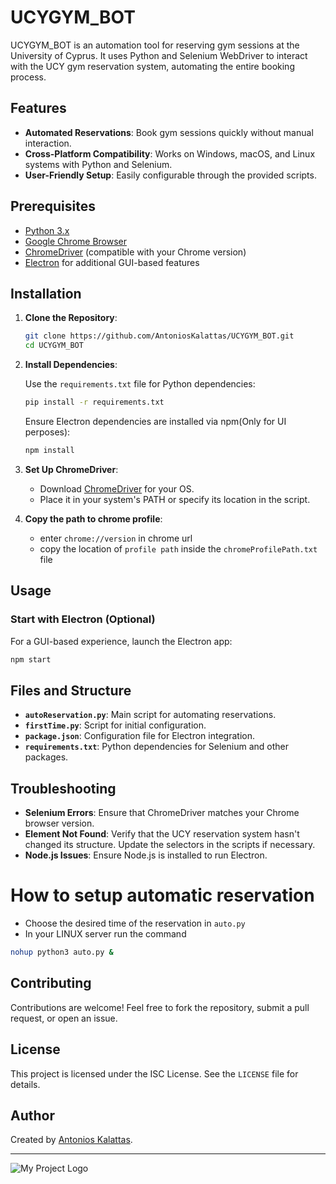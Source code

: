 # UCYGYM_BOT

UCYGYM_BOT is an automation tool for reserving gym sessions at the University of Cyprus. It uses Python and Selenium WebDriver to interact with the UCY gym reservation system, automating the entire booking process.

## Features

- **Automated Reservations**: Book gym sessions quickly without manual interaction.
- **Cross-Platform Compatibility**: Works on Windows, macOS, and Linux systems with Python and Selenium.
- **User-Friendly Setup**: Easily configurable through the provided scripts.

## Prerequisites

- [Python 3.x](https://www.python.org/downloads/)
- [Google Chrome Browser](https://www.google.com/chrome/)
- [ChromeDriver](https://sites.google.com/chromium.org/driver/) (compatible with your Chrome version)
- [Electron](https://www.electronjs.org/) for additional GUI-based features

## Installation

1. **Clone the Repository**:

   ```bash
   git clone https://github.com/AntoniosKalattas/UCYGYM_BOT.git
   cd UCYGYM_BOT
   ```

2. **Install Dependencies**:

   Use the `requirements.txt` file for Python dependencies:

   ```bash
   pip install -r requirements.txt
   ```

   Ensure Electron dependencies are installed via npm(Only for UI perposes):

   ```bash
   npm install
   ```

3. **Set Up ChromeDriver**:

   - Download [ChromeDriver](https://googlechromelabs.github.io/chrome-for-testing/) for your OS.
   - Place it in your system's PATH or specify its location in the script.
   
4. **Copy the path to chrome profile**:
   
   - enter `chrome://version` in chrome url
   - copy the location of `profile path` inside the `chromeProfilePath.txt` file

## Usage

### Start with Electron (Optional)

For a GUI-based experience, launch the Electron app:

```bash
npm start
```

## Files and Structure

- **`autoReservation.py`**: Main script for automating reservations.
- **`firstTime.py`**: Script for initial configuration.
- **`package.json`**: Configuration file for Electron integration.
- **`requirements.txt`**: Python dependencies for Selenium and other packages.

## Troubleshooting

- **Selenium Errors**: Ensure that ChromeDriver matches your Chrome browser version.
- **Element Not Found**: Verify that the UCY reservation system hasn't changed its structure. Update the selectors in the scripts if necessary.
- **Node.js Issues**: Ensure Node.js is installed to run Electron.

# How to setup automatic reservation
   - Choose the desired time of the reservation in `auto.py`
   - In your LINUX server run the command
```bash
nohup python3 auto.py &
```
     


## Contributing

Contributions are welcome! Feel free to fork the repository, submit a pull request, or open an issue.

## License

This project is licensed under the ISC License. See the `LICENSE` file for details.

## Author

Created by [Antonios Kalattas](https://github.com/AntoniosKalattas).

---
![My Project Logo](https://github.com/AntoniosKalattas/UCYGYM_BOT/blob/main/img/mainScreen.png)
